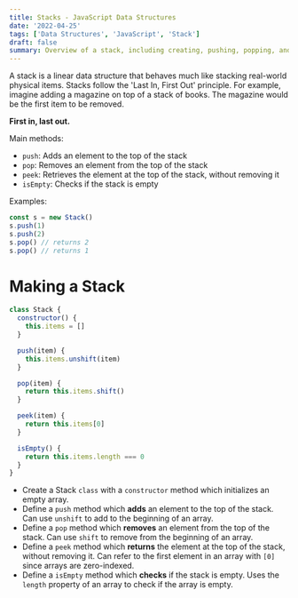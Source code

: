```yaml
---
title: Stacks - JavaScript Data Structures
date: '2022-04-25'
tags: ['Data Structures', 'JavaScript', 'Stack']
draft: false
summary: Overview of a stack, including creating, pushing, popping, and peeking.
---
```


A stack is a linear data structure that behaves much like stacking real-world physical items. Stacks follow the 'Last In, First Out' principle. For example, imagine adding a magazine on top of a stack of books. The magazine would be the first item to be removed.

**First in, last out.**

Main methods:

- `push`: Adds an element to the top of the stack
- `pop`: Removes an element from the top of the stack
- `peek`: Retrieves the element at the top of the stack, without removing it
- `isEmpty`: Checks if the stack is empty

Examples:

```js
const s = new Stack()
s.push(1)
s.push(2)
s.pop() // returns 2
s.pop() // returns 1
```

# Making a Stack

```js
class Stack {
  constructor() {
    this.items = []
  }

  push(item) {
    this.items.unshift(item)
  }

  pop(item) {
    return this.items.shift()
  }

  peek(item) {
    return this.items[0]
  }

  isEmpty() {
    return this.items.length === 0
  }
}
```

- Create a Stack `class` with a `constructor` method which initializes an empty array.
- Define a `push` method which **adds** an element to the top of the stack. Can use `unshift` to add to the beginning of an array.
- Define a `pop` method which **removes** an element from the top of the stack. Can use `shift` to remove from the beginning of an array.
- Define a `peek` method which **returns** the element at the top of the stack, without removing it. Can refer to the first element in an array with `[0]` since arrays are zero-indexed.
- Define a `isEmpty` method which **checks** if the stack is empty. Uses the `length` property of an array to check if the array is empty.
